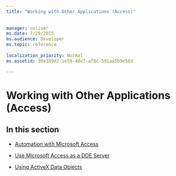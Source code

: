 ```yaml
---
title: "Working with Other Applications (Access)"
 
 
manager: soliver
ms.date: 7/29/2015
ms.audience: Developer
ms.topic: reference
  
localization_priority: Normal
ms.assetid: 39e189d2-1e50-4de7-af8c-591aa5b9e56d

---
```


# Working with Other Applications (Access)

## In this section

- [Automation with Microsoft Access](automation-with-microsoft-access.md)
    
- [Use Microsoft Access as a DDE Server](use-microsoft-access-as-a-dde-server.md)
    
- [Using ActiveX Data Objects](using-activex-data-objects.md)
    

